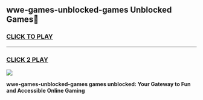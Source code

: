 
## wwe-games-unblocked-games Unblocked Games👋
<h3>
<a href="https://news.freeplayer.one?title=wwe-games-unblocked-games&ref=16F">CLICK TO PLAY</a></h3>
<hr>

<h3>
<a href="https://news.freeplayer.one?title=wwe-games-unblocked-games&ref=16F">CLICK 2 PLAY</a>
  
</h3>

<a href="https://news.freeplayer.one?title=wwe-games-unblocked-games&ref=16F/"><img src="https://clearcache.store/games.png"></a>


**wwe-games-unblocked-games games unblocked: Your Gateway to Fun and Accessible Online Gaming**
